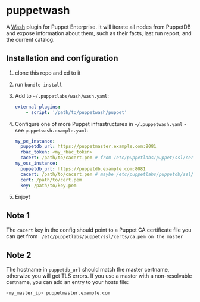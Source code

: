 # puppetwash

A [Wash](https://puppetlabs.github.io/wash/) plugin for Puppet Enterprise. It will
iterate all nodes from PuppetDB and expose information about them, such as their
facts, last run report, and the current catalog.

## Installation and configuration

1. clone this repo and cd to it
2. run `bundle install`
3. Add to `~/.puppetlabs/wash/wash.yaml`:

    ```yaml
    external-plugins:
        - script: '/path/to/puppetwash/puppet'
    ```

4. Configure one of more Puppet infrastructures in `~/.puppetwash.yaml` - see `puppetwash.example.yaml`:

    ```yaml
    my_pe_instance:
      puppetdb_url: https://puppetmaster.example.com:8081
      rbac_token: <my_rbac_token>
      cacert: /path/to/cacert.pem # from /etc/puppetlabs/puppet/ssl/certs/ca.pem on the master
    my_oss_instance:
      puppetdb_url: https://puppetdb.example.com:8081
      cacert: /path/to/cacert.pem # maybe /etc/puppetlabs/puppetdb/ssl/certs/ca.pem
      cert: /path/to/cert.pem
      key: /path/to/key.pem
    ```

5. Enjoy!


## Note 1

The `cacert` key in the config should point to a Puppet CA certificate file you can get from ` /etc/puppetlabs/puppet/ssl/certs/ca.pem on the master`

## Note 2

The hostname in `puppetdb_url` should match the master certname, otherwize you will get TLS errors. If you use a master with a non-resolvable certname, you can add an entry to your hosts file:
```bash
<my_master_ip> puppetmaster.example.com
```
